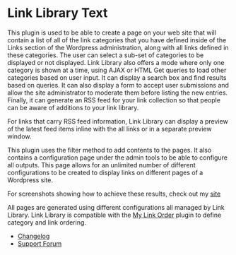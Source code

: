 # Link Library Text

This plugin is used to be able to create a page on your web site that will contain a list of all of the link categories that you have defined inside of the Links section of the Wordpress administration, along with all links defined in these categories. The user can select a sub-set of categories to be displayed or not displayed. Link Library also offers a mode where only one category is shown at a time, using AJAX or HTML Get queries to load other categories based on user input. It can display a search box and find results based on queries. It can also display a form to accept user submissions and allow the site administrator to moderate them before listing the new entries. Finally, it can generate an RSS feed for your link collection so that people can be aware of additions to your link library.

For links that carry RSS feed information, Link Library can display a preview of the latest feed items inline with the all links or in a separate preview window.

This plugin uses the filter method to add contents to the pages. It also contains a configuration page under the admin tools to be able to configure all outputs. This page allows for an unlimited number of different configurations to be created to display links on different pages of a Wordpress site.

For screenshots showing how to achieve these results, check out my [site](https://ylefebvre.home.blog/wordpress-plugins/link-library/link-library-faq/)

All pages are generated using different configurations all managed by Link Library. Link Library is compatible with the [My Link Order](http://wordpress.org/extend/plugins/my-link-order/) plugin to define category and link ordering.

- [Changelog](http://wordpress.org/extend/plugins/link-library/other_notes/)
- [Support Forum](http://wordpress.org/tags/link-library)